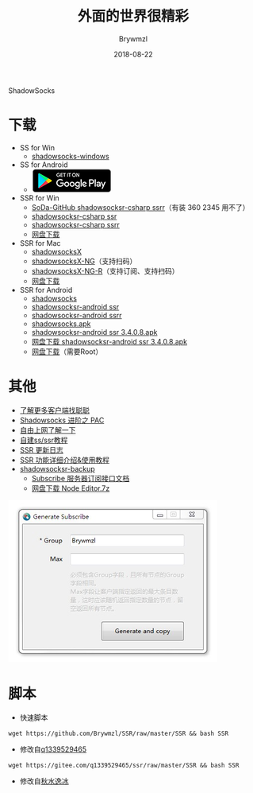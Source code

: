 ﻿---
layout:     post
title:      外面的世界很精彩
subtitle:   
date:       2018-08-22
author:     Brywmzl
header-img: img/post-bg-os-metro.jpg
catalog: true
tags: [ShadowSocks]

---
ShadowSocks

<!--more-->

# 下载
* SS for Win
	* [shadowsocks-windows](https://github.com/shadowsocks/shadowsocks-windows/releases)
* SS for Android
	* <a href="https://play.google.com/store/apps/details?id=com.github.shadowsocks"><img src="\img\Chrome\google-play-download.png"></a>
* SSR for Win
	* [SoDa-GitHub shadowsocksr-csharp ssrr](https://github.com/SoDa-GitHub/shadowsocksrr-csharp/releases)（有装 360 2345 用不了）
	* [shadowsocksr-csharp ssr](https://github.com/shadowsocksr-backup/shadowsocksr-csharp/releases)
	* [shadowsocksr-csharp ssrr](https://github.com/shadowsocksrr/shadowsocksr-csharp/releases)
	* [网盘下载](http://pan.ccav1.me/lanzou.php?type=down&url=https://pan.lanzou.com/i0j7xqf)
* SSR for Mac
	* [shadowsocksX](https://github.com/shadowsocks/shadowsocks-iOS/releases)
	* [shadowsocksX-NG](https://github.com/shadowsocksr-backup/ShadowsocksX-NG)（支持扫码）
	* [shadowsocksX-NG-R](https://github.com/qinyuhang/ShadowsocksX-NG-R/releases)（支持订阅、支持扫码）
	* [网盘下载](http://pan.ccav1.me/lanzou.php?type=down&url=https://www.lanzous.com/i1745if)
* SSR for Android
	* [shadowsocks](https://github.com/shadowsocks/shadowsocks-android/releases)
	* [shadowsocksr-android ssr](https://github.com/shadowsocksr-backup/shadowsocksr-android/releases)
	* [shadowsocksr-android ssrr](https://github.com/shadowsocksrr/shadowsocksr-android/releases)
	* [shadowsocks.apk](https://apps.evozi.com/apk-downloader/?id=com.github.shadowsocks)
	* [shadowsocksr-android ssr 3.4.0.8.apk](https://github.com/shadowsocksr-backup/shadowsocksr-android/releases/download/3.4.0.8/shadowsocksr-release.apk)
	* [网盘下载 shadowsocksr-android ssr 3.4.0.8.apk](http://pan.ccav1.me/lanzou.php?type=down&url=https://www.lanzous.com/i1pjt8h)
	* [网盘下载](http://pan.ccav1.me/lanzou.php?type=down&url=https://pan.lanzou.com/i0j7w5i)（需要Root）


# 其他
* [了解更多客户端找聪聪](https://congcong0806.github.io/)
* [Shadowsocks 进阶之 PAC](https://www.jianshu.com/p/5518642a8301)
* [自由上网了解一下](https://github.com/Alvin9999/new-pac/wiki)
* [自建ss/ssr教程](https://github.com/Alvin9999/new-pac/wiki/自建ss服务器教程)
* [SSR 更新日志](https://files.ime.moe/shadowsocks/changelog.txt)
* [SSR 功能详细介绍&使用教程](https://lolico.moe/tutorial/shadowsocksr.html)
* [shadowsocksr-backup](https://github.com/shadowsocksr-backup)
	* [Subscribe 服务器订阅接口文档](https://github.com/shadowsocksr-backup/shadowsocks-rss/wiki/Subscribe-服务器订阅接口文档)
	* [网盘下载 Node Editor.7z](http://pan.ccav1.me/lanzou.php?type=down&url=https://www.lanzous.com/i1pjwmj)

![](/img/TheWorld/Subscribe.jpg)

# 脚本

* 快速脚本
```
wget https://github.com/Brywmzl/SSR/raw/master/SSR && bash SSR
```
* 修改自[q1339529465](https://gitee.com/q1339529465/ssr)
```
wget https://gitee.com/q1339529465/ssr/raw/master/SSR && bash SSR
```  
* 修改自[秋水逸冰](https://teddysun.com)
